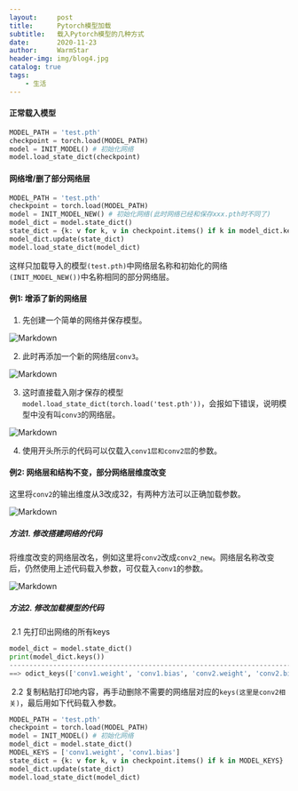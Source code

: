 ```yaml
---
layout:     post   				    
title:      Pytorch模型加载 				
subtitle:   载入Pytorch模型的几种方式 
date:       2020-11-23 				
author:     WarmStar 						
header-img: img/blog4.jpg 	
catalog: true 				
tags:							
    - 生活
---
```


#### 正常载入模型

```python
MODEL_PATH = 'test.pth'
checkpoint = torch.load(MODEL_PATH)
model = INIT_MODEL() # 初始化网络
model.load_state_dict(checkpoint)
```



#### 网络增/删了部分网络层

```python
MODEL_PATH = 'test.pth'
checkpoint = torch.load(MODEL_PATH)
model = INIT_MODEL_NEW() # 初始化网络(此时网络已经和保存xxx.pth时不同了)
model_dict = model.state_dict()
state_dict = {k: v for k, v in checkpoint.items() if k in model_dict.keys()}
model_dict.update(state_dict)
model.load_state_dict(model_dict)
```

这样只加载导入的模型`(test.pth)`中网络层名称和初始化的网络`(INIT_MODEL_NEW())`中名称相同的部分网络层。



#### 例1: 增添了新的网络层

1. 先创建一个简单的网络并保存模型。

![Markdown](http://i1.fuimg.com/730017/2b64f1c5bcbfb27f.png)

2. 此时再添加一个新的网络层`conv3`。

![Markdown](http://i1.fuimg.com/730017/6d74eda773df0ddf.png)

3. 这时直接载入刚才保存的模型`model.load_state_dict(torch.load('test.pth'))`，会报如下错误，说明模型中没有叫`conv3`的网络层。

![Markdown](http://i1.fuimg.com/730017/4b7abaa04bb597d7.png)

4. 使用开头所示的代码可以仅载入`conv1层和conv2层`的参数。



#### 例2: 网络层和结构不变，部分网络层维度改变

这里将`conv2`的输出维度从3改成32，有两种方法可以正确加载参数。

![Markdown](http://i1.fuimg.com/730017/0cb41e3a189b510f.png)

##### 方法1. 修改搭建网络的代码

​	将维度改变的网络层改名，例如这里将`conv2`改成`conv2_new`。网络层名称改变后，仍然使用上述代码载入参数，可仅载入`conv1`的参数。

![Markdown](http://i1.fuimg.com/730017/a5e9b1f0f294245b.png)



##### 方法2. 修改加载模型的代码

​	2.1 先打印出网络的所有keys

```python
model_dict = model.state_dict()
print(model_dict.keys())
----------------------------------------------------------------------------
==> odict_keys(['conv1.weight', 'conv1.bias', 'conv2.weight', 'conv2.bias'])
```

​	2.2 复制粘贴打印地内容，再手动删除不需要的网络层对应的`keys(这里是conv2相关)`，最后用如下代码载入参数。

```python
MODEL_PATH = 'test.pth'
checkpoint = torch.load(MODEL_PATH)
model = INIT_MODEL() # 初始化网络
model_dict = model.state_dict()
MODEL_KEYS = ['conv1.weight', 'conv1.bias']
state_dict = {k: v for k, v in checkpoint.items() if k in MODEL_KEYS}
model_dict.update(state_dict)
model.load_state_dict(model_dict)
```

